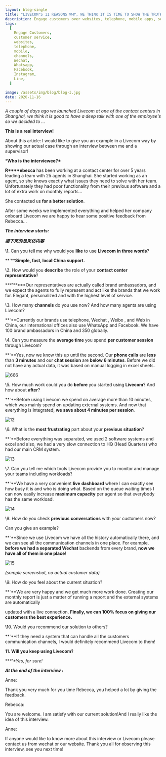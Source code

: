 ```yaml
---
layout: blog-single
title: "LIVECOM'S 11 REASONS WHY, WE THINK IT IS TIME TO SHOW THE TRUTH"
description: Engage customers over websites, telephone, mobile apps, social media channels like WeChat, Whatsapp, Facebook, Instagram and many other popular messaging apps.
tags:
  [
    Engage Customers,
    customer service,
    websites,
    telephone,
    mobile,
    channels,
    WeChat,
    Whatsapp,
    Facebook,
    Instagram,
    Line,
  ]

image: /assets/img/blog/blog-3.jpg
date: 2020-11-16
---
```


*A couple of days ago we launched Livecom at one of the contact centers in Shanghai, we think it is good to have a deep talk with one of the employee's so we decided to ...*

 

**This is a real interview!**

About this article: I would like to give you an example in a Livecom way by showing our actual case through an interview between me and a supervisor! 

 

***Who is the interviewee?\*** 

**R****ebecca** has been working at a contact center for over 5 years leading a team with 25 agents in Shanghai. She started working as an agent, so she knows exactly what issues they need to solve with her team. Unfortunately they had poor functionality from their previous software and a lot of extra work on monthly reports…

She contacted us **for a better solution**.

After some weeks we implemented everything and helped her company onboard Livecom we are happy to hear some positive feedback from Rebecca...

***The interview starts:***

***接下来的是采访内容***

 

 



\1. Can you tell me why would you **like** to use **Livecom** **in three words**?

**'****Simple, fast, local China support.**

 

\2. How would you **describe** the role of your **contact center representative**?

 ***\**\*'\*\**\***Our representatives are actually called brand ambassadors, and we expect the agents to fully represent and act like the brands that we work for. Elegant, personalized and with the highest level of service.

 

\3. How many **channels** do you use now? And how many agents are using Livecom?

 **'**Currently our brands use telephone, Wechat , Weibo , and Web in China, our international offices also use WhatsApp and Facebook. We have 100 brand ambassadors in China and 350 globally.

 

\4. Can you measure the **average time** you spend **per customer session** through Livecom?

**'**Yes, now we know this up until the second. Our **phone calls** are **less** than **3 minutes** and our **chat session** are **below 6 minutes**. Before we did not have any actual data, it was based on manual logging in excel sheets.

![666](/assets/img/blog/666.png)

\5. How much work could you do **before** you started using **Livecom**? And how about **after**? 

**'**Before using Livecom we spend on average more than 10 minutes, which was mainly spend on updating external systems. And now that everything is integrated, **we save about 4 minutes per session**.

![12](/assets/img/blog/12.png)

\6. What is the **most frustrating** part about your **previous situation**?

**'**Before everything was separated, we used 2 software systems and excel and also, we had a very slow connection to HQ (Head Quarters) who had our main CRM system.

![13](/assets/img/blog/13.png)

\7. Can you tell me which tools Livecom provide you to monitor and manage your teams including workloads?

**'**We have a very convenient **live** **dashboard** where I can exactly see how busy it is and who is doing what. Based on the queue waiting times I can now easily increase **maximum capacity** per agent so that everybody has the same workload.

![14](/assets/img/blog/14.jpg)

\8. How do you check **previous** **conversations** with your customers now? 

Can you give an example?

**'**Since we use Livecom we have all the history automatically there, and we can see all the communication channels in one place. For example, **before we had a separated Wechat** backends from every brand, **now we have all of them in one place**! 

![15](/assets/img/blog/15.png)

*(sample screenshot, no actual customer data)*

 

\9. How do you feel about the current situation?

**'**We are very happy and we get much more work done. Creating our monthly report is just a matter of running a report and the external systems are automatically

updated with a live connection. **Finally, we can 100% focus on giving our customers the best experience.**

 

 

\10. Would you recommend our solution to others?

**'**If they need a system that can handle all the customers communication channels, I would definitely recommend Livecom to them!

 

 

 

**11. Will you keep using Livecom?**

***\*'\**Yes, for sure!**

 

 

***At the end of the interview :***

 

Anne:

Thank you very much for you time Rebecca, you helped a lot by giving the feedback. 

 

Rebecca:

You are welcome. I am satisfy with our current solution!And I really like the idea of this interview. 

 

Anne:

If anyone would like to know more about this interview or Livecom please contact us from wechat or our website. Thank you all for observing this interview, see you next time!
